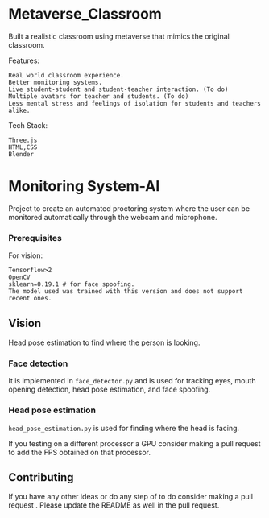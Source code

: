 # Metaverse_Classroom
Built a realistic classroom using metaverse that  mimics the original classroom. 

Features:
```
Real world classroom experience.
Better monitoring systems.
Live student-student and student-teacher interaction. (To do)
Multiple avatars for teacher and students. (To do)
Less mental stress and feelings of isolation for students and teachers alike.
```
Tech Stack:
```
Three.js
HTML,CSS
Blender
```
# Monitoring System-AI

Project to create an automated proctoring system where the user can be monitored automatically through the webcam and microphone. 
### Prerequisites

For vision:
```
Tensorflow>2
OpenCV
sklearn=0.19.1 # for face spoofing. 
The model used was trained with this version and does not support recent ones.
```

## Vision
 Head pose estimation to find where the person is looking.


### Face detection
It is implemented in `face_detector.py` and is used for tracking eyes, mouth opening detection, head pose estimation, and face spoofing.

### Head pose estimation
`head_pose_estimation.py` is used for finding where the head is facing.

If you testing on a different processor a GPU consider making a pull request to add the FPS obtained on that processor.


## Contributing

If you have any other ideas or do any step of to do consider making a pull request . Please update the README as well in the pull request.


